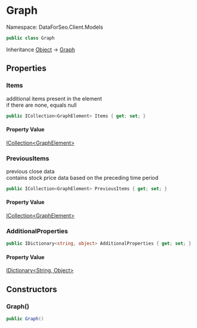 # Graph

Namespace: DataForSeo.Client.Models

```csharp
public class Graph
```

Inheritance [Object](https://docs.microsoft.com/en-us/dotnet/api/system.object) → [Graph](./dataforseo.client.models.graph.md)

## Properties

### **Items**

additional items present in the element
 <br>if there are none, equals null

```csharp
public ICollection<GraphElement> Items { get; set; }
```

#### Property Value

[ICollection&lt;GraphElement&gt;](./dataforseo.client.models.graphelement.md)<br>

### **PreviousItems**

previous close data
 <br>contains stock price data based on the preceding time period

```csharp
public ICollection<GraphElement> PreviousItems { get; set; }
```

#### Property Value

[ICollection&lt;GraphElement&gt;](./dataforseo.client.models.graphelement.md)<br>

### **AdditionalProperties**

```csharp
public IDictionary<string, object> AdditionalProperties { get; set; }
```

#### Property Value

[IDictionary&lt;String, Object&gt;](https://docs.microsoft.com/en-us/dotnet/api/system.collections.generic.idictionary-2)<br>

## Constructors

### **Graph()**

```csharp
public Graph()
```
